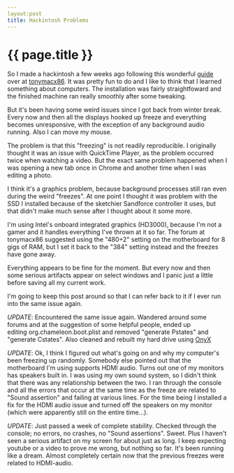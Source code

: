 ```yaml
---
layout:post
title: Hackintosh Problems
---
```


{{ page.title }}
================
So I made a hackintosh a few weeks ago following this wonderful [guide][1] over
at [tonymacx86][2]. It was pretty fun to do and I like to think that I learned
something about computers. The installation was fairly straightfoward and the
finished machine ran really smoothly after some tweaking.

[1]: http://tonymacx86.blogspot.com/2011/09/building-sandy-bridge-customac-customac.html

[2]: http://tonymacx86.com/

But it's been having some weird issues since I got back from winter break.
Every now and then all the displays hooked up freeze and everything becomes
unresponsive, with the exception of any background audio running. Also I can
move my mouse.

The problem is that this "freezing" is not readily reproducible. I originally
thought it was an issue with QuickTime Player, as the problem occurred twice
when watching a video. But the exact same problem happened when I was opening a
new tab once in Chrome and another time when I was editing a photo.

I think it's a graphics problem, because background processes still ran even
during the weird "freezes". At one point I thought it was problem with the SSD
I installed because of the sketchier Sandforce controller it uses, but that
didn't make much sense after I thought about it some more.

I'm using Intel's onboard integrated graphics (HD3000), because I'm not a gamer
and it handles everything I've thrown at it so far. The forum at tonymacx86
suggested using the "480+2" setting on the motherboard for 8 gigs of RAM, but I
set it back to the "384" setting instead and the freezes have gone away.

Everything appears to be fine for the moment. But every now and then some
serious artifacts appear on select windows and I panic just a little before
saving all my current work.

I'm going to keep this post around so that I can refer back to it if I ever run
into the same issue again.

*UPDATE*: Encountered the same issue again. Wandered around some forums and at
the suggestion of some helpful people, ended up
editing org.chameleon.boot.plist and removed "generate Pstates" and "generate
Cstates". Also cleaned and rebuilt my hard drive using [OnyX][3]

[3]: http://www.titanium.free.fr/

*UPDATE*: Ok, I think I figured out what's going on and why my computer's been
freezing up randomly. Somebody else pointed out that the motherboard I'm using
supports HDMI audio. Turns out one of my monitors has speakers built in. I was
using my own sound system, so I didn't think that there was any relationship
between the two. I ran through the console and all the errors that occur at the
same time as the freeze are related to "Sound assertion" and failing at various
lines. For the time being I installed a fix for the HDMI audio issue and turned
off the speakers on my monitor (which were apparently still on the entire
time...).

*UPDATE*: Just passed a week of complete stability. Checked through the
console; no errors, no crashes, no "Sound assertions". Sweet. Plus I haven't
seen a serious artifact on my screen for about just as long. I keep expecting
youtube or a video to prove me wrong, but nothing so far. It's been running
like a dream. Almost completely certain now that the previous freezes were
related to HDMI-audio.
